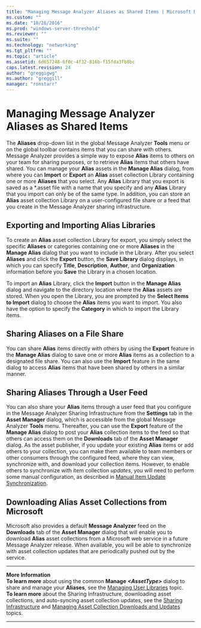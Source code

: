 ```yaml
---
title: "Managing Message Analyzer Aliases as Shared Items | Microsoft Docs"
ms.custom: ""
ms.date: "10/26/2016"
ms.prod: "windows-server-threshold"
ms.reviewer: ""
ms.suite: ""
ms.technology: "networking"
ms.tgt_pltfrm: ""
ms.topic: "article"
ms.assetid: 6d657248-6f0c-4f32-816b-f15fda3fb8bc
caps.latest.revision: 24
author: "greggigwg"
ms.author: "greggill"
manager: "ronstarr"
---
```


# Managing Message Analyzer Aliases as Shared Items

The **Aliases** drop-down list in the global Message Analyzer **Tools** menu or on the global toolbar contains items that you can share with others. Message Analyzer provides a simple way to expose **Alias** items to others on your team for sharing purposes, or to retrieve **Alias** items that others have shared. You can manage your **Alias** assets in the **Manage Alias** dialog, from where you can **Import** or **Export** an **Alias** asset collection Library containing one or more **Aliases** that you select. Any **Alias** Library that you export is saved as a \*.asset file with a name that you specify and any **Alias** Library that you import can only be of the same type. In addition, you can store an **Alias** asset collection Library on a user-configured file share or a feed that you create in the Message Analyzer sharing infrastructure.  
  
## Exporting and Importing Alias Libraries  

 To create an **Alias** asset collection Library for export, you simply select the specific **Aliases** or categories containing one or more **Aliases** in the **Manage Alias** dialog that you want to include in the Library. After you select **Aliases** and click the **Export** button, the **Save Library** dialog displays, in which you can specify **Title**, **Description**, **Author**, and **Organization** information before you **Save** the Library in a chosen location.  
  
 To import an **Alias** Library, click the **Import** button in the **Manage Alias** dialog and navigate to the directory location where the **Alias** assets are stored. When you open the Library, you are prompted by the **Select Items to Import** dialog to choose the **Alias** items you want to import. You also have the option to specify the **Category** in which to import the Library items.  
  
## Sharing Aliases on a File Share  

 You can share **Alias** items directly with others by using the **Export** feature in the **Manage Alias** dialog to save one or more **Alias** items as a collection to a designated file share. You can also use the **Import** feature in the same dialog to access **Alias** items that have been shared by others in a similar manner.  
  
## Sharing Aliases Through a User Feed  

 You can also share your **Alias** items through a user feed that you configure in the Message Analyzer Sharing Infrastructure from the **Settings** tab in the **Asset Manager** dialog, which is accessible from the global Message Analyzer **Tools** menu. Thereafter, you can use the **Export** feature of the **Manage Alias** dialog to post your **Alias** collection items to the feed so that others can access them on the **Downloads** tab of the **Asset Manager** dialog. As the asset publisher, if you update your existing **Alias** items or add others to your collection, you can make them available to team members or other consumers through the configured feed, where they can view, synchronize with, and download your collection items. However, to enable others to synchronize with item collection *updates*, you will need to perform some manual configuration, as described in [Manual Item Update Synchronization](manual-item-update-synchronization.md).  
  
## Downloading Alias Asset Collections from Microsoft  

 Microsoft also provides a default **Message Analyzer** feed on the **Downloads** tab of the **Asset Manager** dialog that will enable you to download **Alias** asset collections from a Microsoft web service in a future Message Analyzer release. When available, you will be able to synchronize with asset collection updates that are periodically pushed out by the service.  
  
---  
  
 **More Information**   
 **To learn more** about using the common **Manage** ***\<AssetType>*** dialog to share and manage your **Aliases**, see the [Managing User Libraries](managing-user-libraries.md) topic.  
**To learn more** about the Sharing Infrastructure, downloading asset collections, and auto-syncing asset collection updates, see the [Sharing Infrastructure](sharing-infrastructure.md) and [Managing Asset Collection Downloads and Updates](managing-asset-collection-downloads-and-updates.md) topics.  

---